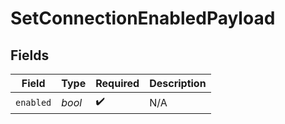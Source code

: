# SetConnectionEnabledPayload


## Fields

| Field              | Type               | Required           | Description        |
| ------------------ | ------------------ | ------------------ | ------------------ |
| `enabled`          | *bool*             | :heavy_check_mark: | N/A                |